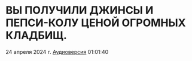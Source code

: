 # ВЫ ПОЛУЧИЛИ ДЖИНСЫ И ПЕПСИ-КОЛУ ЦЕНОЙ ОГРОМНЫХ КЛАДБИЩ.

24 апреля 2024 г. [Аудиоверсия](https://www.youtube.com/watch?v=hqRXNm4PUHY) 01:01:40
